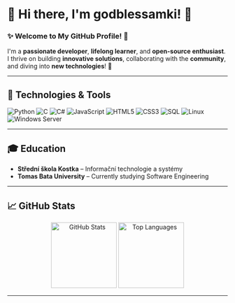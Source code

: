 # 👋 Hi there, I'm **godblessamki**! 🎉

### ✨ Welcome to My GitHub Profile! 🚀

I'm a **passionate developer**, **lifelong learner**, and **open-source enthusiast**.  
I thrive on building **innovative solutions**, collaborating with the **community**, and diving into **new technologies**! 🌟

---

## 🔧 Technologies & Tools

![Python](https://img.shields.io/badge/Python-3776AB?style=for-the-badge&logo=python&logoColor=white)
![C](https://img.shields.io/badge/C-A8B9CC?style=for-the-badge&logo=c&logoColor=black)
![C#](https://img.shields.io/badge/C%23-239120?style=for-the-badge&logo=c-sharp&logoColor=white)
![JavaScript](https://img.shields.io/badge/JavaScript-F7DF1E?style=for-the-badge&logo=javascript&logoColor=black)
![HTML5](https://img.shields.io/badge/HTML5-E34F26?style=for-the-badge&logo=html5&logoColor=white)
![CSS3](https://img.shields.io/badge/CSS3-1572B6?style=for-the-badge&logo=css3&logoColor=white)
![SQL](https://img.shields.io/badge/SQL-003B57?style=for-the-badge&logo=postgresql&logoColor=white)
![Linux](https://img.shields.io/badge/Linux-000000?style=for-the-badge&logo=linux&logoColor=white)
![Windows Server](https://img.shields.io/badge/Windows%20Server-0078D6?style=for-the-badge&logo=windows&logoColor=white)

---

## 🎓 Education

- **Střední škola Kostka** – Informační technologie a systémy  
- **Tomas Bata University** – Currently studying Software Engineering

---

## 📈 GitHub Stats

<div align="center">
  <img src="https://github-readme-stats.vercel.app/api?username=godblessamki&show_icons=true&theme=radical" alt="GitHub Stats" height="150" />
  <img src="https://github-readme-stats.vercel.app/api/top-langs/?username=godblessamki&layout=compact&theme=radical" alt="Top Languages" height="150" />
</div>

---
